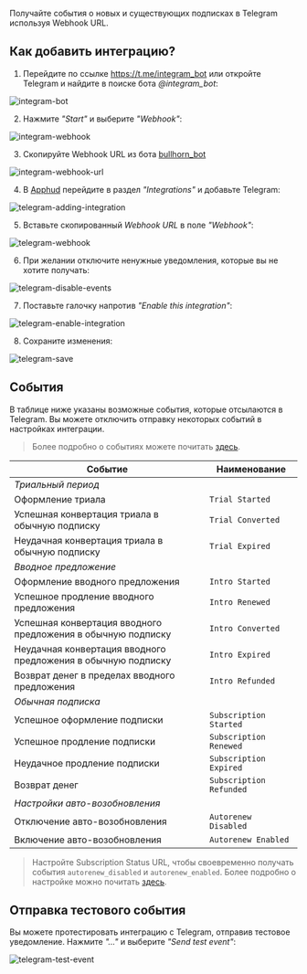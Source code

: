Получайте события о новых и существующих подписках в Telegram используя Webhook URL.

## Как добавить интеграцию?

1. Перейдите по ссылке <a href="https://t.me/integram_bot" target="_blank">https://t.me/integram_bot</a> или откройте Telegram и найдите в поиске бота *@integram_bot*:

![integram-bot](assets/integram-bot.png)

2. Нажмите *"Start"* и выберите *"Webhook"*:

![integram-webhook](assets/integram-webhook.png)

3. Скопируйте Webhook URL из бота <a href="https://t.me/bullhorn_bot" target="_blank">bullhorn_bot</a>

![integram-webhook-url](assets/integram-webhook-url.png)

4. В <a href="https://app.apphud.com/" target="_blank">Apphud</a> перейдите в раздел *"Integrations"* и добавьте Telegram:

![telegram-adding-integration](assets/telegram-adding-integration.png)

5. Вставьте скопированный *Webhook URL* в поле *"Webhook"*:

![telegram-webhook](assets/telegram-webhook.png)

6. При желании отключите ненужные уведомления, которые вы не хотите получать:

![telegram-disable-events](assets/telegram-disable-events.png)

7. Поставьте галочку напротив *"Enable this integration"*:

![telegram-enable-integration](assets/telegram-enable-integration.png)

8. Сохраните изменения:

![telegram-save](assets/telegram-save.png)

## События

В таблице ниже указаны возможные события, которые отсылаются в Telegram. Вы можете отключить отправку некоторых событий в настройках интеграции.

> Более подробно о событиях можете почитать [здесь](events.md).

| Событие                                                      | Наименование            |
| ------------------------------------------------------------ | ----------------------- |
| *Триальный период*                                           |                         |
| Оформление триала                                            | `Trial Started`         |
| Успешная конвертация триала в обычную подписку               | `Trial Converted`       |
| Неудачная конвертация триала в обычную подписку              | `Trial Expired`         |
| *Вводное предложение*                                        |                         |
| Оформление вводного предложения                              | `Intro Started`         |
| Успешное продление вводного предложения                      | `Intro Renewed`         |
| Успешная конвертация вводного предложения в обычную подписку | `Intro Converted`       |
| Неудачная конвертация вводного предложения в обычную подписку | `Intro Expired`         |
| Возврат денег в пределах вводного предложения                | `Intro Refunded`        |
| *Обычная подписка*                                           |                         |
| Успешное оформление подписки                                 | `Subscription Started`  |
| Успешное продление подписки                                  | `Subscription Renewed`  |
| Неудачное продление подписки                                 | `Subscription Expired`  |
| Возврат денег                                                | `Subscription Refunded` |
| *Настройки авто-возобновления*                               |                         |
| Отключение авто-возобновления                                | `Autorenew Disabled`    |
| Включение авто-возобновления                                 | `Autorenew Enabled`     |

> Настройте Subscription Status URL, чтобы своевременно получать события `autorenew_disabled` и `autorenew_enabled`. Более подробно о настройке можно почитать [здесь](creating-app.md#subscription-status-url).

## Отправка тестового события 

Вы можете протестировать интеграцию с Telegram, отправив тестовое уведомление. Нажмите *"…"* и выберите *"Send test event"*:

![telegram-test-event](assets/telegram-test-event.png)